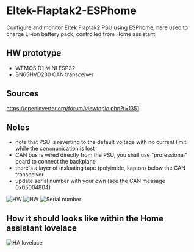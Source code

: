 # Eltek-Flaptak2-ESPhome
Configure and monitor Eltek Flaptak2 PSU using ESPhome, here used to charge Li-ion battery pack, controlled from Home assistant.

## HW prototype
- WEMOS D1 MINI ESP32
- SN65HVD230 CAN transceiver

## Sources
https://openinverter.org/forum/viewtopic.php?t=1351

## Notes
- note that PSU is reverting to the default voltage with no current limit while the communication is lost
- CAN bus is wired directly from the PSU, you shall use "professional" board to connect the backplane
- there's a layer of insluating tape (polyimide, kapton) below the CAN transceiver
- update serial number with your own (see the CAN message 0x05004804)

![HW](https://github.com/taHC81/Eltek-Flaptak2-ESPhome/blob/main/FP2-ESPhome2.jpg?raw=true)
![HW](https://github.com/taHC81/Eltek-Flaptak2-ESPhome/blob/main/FP2-ESPhome1.jpg?raw=true)
![Serial number](https://github.com/taHC81/Eltek-Flaptak2-ESPhome/blob/main/ELTEK-FP2-serial.jpg?raw=true)
## How it should looks like within the Home assistant lovelace
![HA lovelace](https://github.com/taHC81/Eltek-Flaptack2-ESPhome/blob/main/Eltek-Flatpack2-HA2.png?raw=true)
